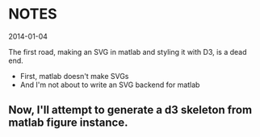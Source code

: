 NOTES
=====

2014-01-04

The first road, making an SVG in matlab and styling it with D3, is a dead end.
- First, matlab doesn't make SVGs
- And I'm not about to write an SVG backend for matlab

Now, I'll attempt to generate a d3 skeleton from matlab figure instance.
- 